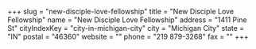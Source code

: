 +++
slug = "new-disciple-love-fellowship"
title = "New Disciple Love Fellowship"
name = "New Disciple Love Fellowship"
address = "1411 Pine St"
cityIndexKey = "city-in-michigan-city"
city = "Michigan City"
state = "IN"
postal = "46360"
website = ""
phone = "219 879-3268"
fax = ""
+++
